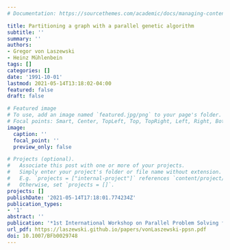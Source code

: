 ```yaml
---
# Documentation: https://sourcethemes.com/academic/docs/managing-content/

title: Partitioning a graph with a parallel genetic algorithm
subtitle: ''
summary: ''
authors:
- Gregor von Laszewski
- Heinz Mühlenbein
tags: []
categories: []
date: '1991-10-01'
lastmod: 2021-05-14T13:18:02-04:00
featured: false
draft: false

# Featured image
# To use, add an image named `featured.jpg/png` to your page's folder.
# Focal points: Smart, Center, TopLeft, Top, TopRight, Left, Right, BottomLeft, Bottom, BottomRight.
image:
  caption: ''
  focal_point: ''
  preview_only: false

# Projects (optional).
#   Associate this post with one or more of your projects.
#   Simply enter your project's folder or file name without extension.
#   E.g. `projects = ["internal-project"]` references `content/project/deep-learning/index.md`.
#   Otherwise, set `projects = []`.
projects: []
publishDate: '2021-05-14T17:18:01.774234Z'
publication_types:
- '1'
abstract: ''
publication: '*1st International Workshop on Parallel Problem Solving from Nature*'
url_pdf: https://laszewski.github.io/papers/vonLaszewski-ppsn.pdf
doi: 10.1007/BFb0029748
---
```

